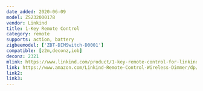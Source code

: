```yaml
---
date_added: 2020-06-09
model: ZS232000178
vendor: Linkind
title: 1-Key Remote Control
category: remote
supports: action, battery
zigbeemodel: ['ZBT-DIMSwitch-D0001']
compatible: [z2m,deconz,iob]
deconz: 2321
mlink: https://www.linkind.com/product/1-key-remote-control-for-linkind-zigbee-smart-lights/
link: https://www.amazon.com/Linkind-Remote-Control-Wireless-Dimmer/dp/B07V5VLRNL
link2: 
link3: 
---
```

 